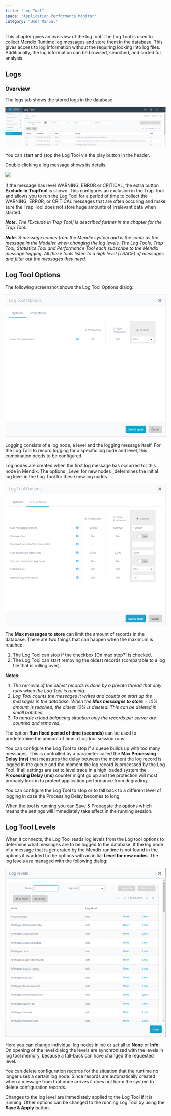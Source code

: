 ```yaml
---
title: "Log Tool"
space: "Application Performance Monitor"
category: "User Manual"
---
```

This chapter gives an overview of the log tool. The Log Tool is used to collect Mendix Runtime log messages and store them in the database. This gives access to log information without the requiring looking into log files. Additionally, the log information can be browsed, searched, and sorted for analysis.

## Logs

### Overview
The logs tab shows the stored logs in the database.

 ![](attachments/Log_Tool/Overview.png)

You can start and stop the Log Tool via the play button in the header.

Double clicking a log message shows its details.

 ![](attachments/Log_Tool/View_Message.png)

If the message has level WARNING, ERROR or CRITICAL, the extra button 
**Exclude in TrapTool** is shown. This configures an exclusion in the Trap Tool and 
allows you to run the Log Tool for a period of time to collect the WARNING, ERROR, or
CRITICAL messages that are often occuring and make sure the Trap Tool does not store
huge amounts of irrelevant data when started.

***Note.** The [Exclude in Trap Tool] is described further in the chapter for the 
Trap Tool.*

***Note.** A message comes from the Mendix system and is the same as the message in the Modeler when 
changing the log levels. The Log Tools, Trap Tool, Statistics Tool and Performance Tool each subscribe 
to the Mendix message logging. All these tools listen to a high level (TRACE) of messages and 
filter out the messages they need.*

## Log Tool Options

The following screenshot shows the Log Tool Options dialog:

![](attachments/Log_Tool/Options.png)

Logging consists of a log node, a level and the logging message itself. For the Log Tool to record logging
 for a specific log node and level, this combination needs to be configured.

Log nodes are created when the first log message has occurred for this node in Mendix. The options _Level
 for new nodes _determines the initial log level in the Log Tool for these new log nodes.

![](attachments/Log_Tool/Protections.png)


The **Max messages to store** can limit the amount of records in the database. There are two things that can happen when the maximum is reached:

1.  The Log Tool can stop if the checkbox [On max stop?] is checked.
2.  The Log Tool can start removing the oldest records (comparable to a log file that is rolling over).

**Notes:**

1. *The removal of the oldest records is done by a private thread that only runs when the Log Tool is running.*
2. *Log Tool counts the messages it writes and counts on start up the messages in the database. When the **Max messages to store** + 10% amount is reached, the oldest 10% is deleted. This can be deleted in small batches.*
3. *To handle a load balancing situation only the records per server are counted and removed.*

The option **Run fixed period of time (seconds)** can be used to predetermine the amount of time a Log tool session runs.

You can configure the Log Tool to stop if a queue builds up with too many messages. This is controlled by a parameter called the **Max Processing Delay (ms)** that measures the delay between the moment the log record is logged in the queue and the moment the log record is processed by the Log Tool. If all settings are set to level trace in a high loaded system the **Processing Delay (ms)** counter might go up and the protection will most probably kick in to protect application performance from degrading.

You can configure the Log Tool to stop or to fall back to a different level of logging in case the Processing Delay becomes to long.

When the tool is running you can Save & Propagate the options which means the settings will immediately take effect in the running session.

## Log Tool Levels

When it connects, the Log Tool reads log levels from the Log tool options to determine what messages are to be logged to the database. If the log node of a message that is generated by the Mendix runtime is not found in the options it is added to the options with an initial **Level for new nodes**. The log levels are managed with the following dialog:

![](attachments/Log_Tool/Levels.png)

Here you can change individual log nodes inline or set all to **None** or **Info**. On opening of the level dialog the levels are synchronized with the levels in log tool memory, because a fall-back can have changed the requested level.

You can delete configuration records for the situation that the runtime no longer uses a certain log node. 
Since records are automatically created when a message from that node arrives it does not harm the system 
to delete configuration records.

Changes to the log level are immediately applied to the Log Tool if it is running. Other options can be changed to the running Log Tool by using the **Save & Apply** button.
